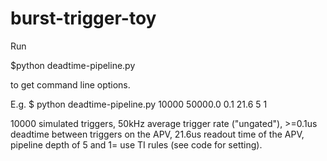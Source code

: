# burst-trigger-toy

Run 

$python deadtime-pipeline.py 

to get command line options.

E.g. 
$ python deadtime-pipeline.py 10000 50000.0 0.1 21.6 5 1

10000 simulated triggers, 50kHz average trigger rate ("ungated"), >=0.1us deadtime between triggers on the APV, 21.6us readout time of the APV, pipeline depth of 5 and 1= use TI rules (see code for setting).

